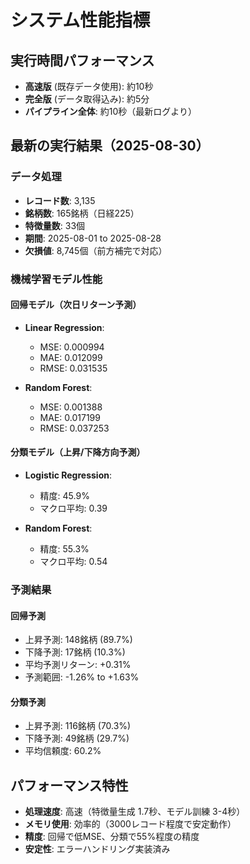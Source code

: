 # システム性能指標

## 実行時間パフォーマンス
- **高速版** (既存データ使用): 約10秒
- **完全版** (データ取得込み): 約5分
- **パイプライン全体**: 約10秒（最新ログより）

## 最新の実行結果（2025-08-30）

### データ処理
- **レコード数**: 3,135
- **銘柄数**: 165銘柄（日経225）
- **特徴量数**: 33個
- **期間**: 2025-08-01 to 2025-08-28
- **欠損値**: 8,745個（前方補完で対応）

### 機械学習モデル性能

#### 回帰モデル（次日リターン予測）
- **Linear Regression**:
  - MSE: 0.000994
  - MAE: 0.012099
  - RMSE: 0.031535

- **Random Forest**:
  - MSE: 0.001388
  - MAE: 0.017199
  - RMSE: 0.037253

#### 分類モデル（上昇/下降方向予測）
- **Logistic Regression**:
  - 精度: 45.9%
  - マクロ平均: 0.39

- **Random Forest**:
  - 精度: 55.3%
  - マクロ平均: 0.54

### 予測結果
#### 回帰予測
- 上昇予測: 148銘柄 (89.7%)
- 下降予測: 17銘柄 (10.3%)
- 平均予測リターン: +0.31%
- 予測範囲: -1.26% to +1.63%

#### 分類予測
- 上昇予測: 116銘柄 (70.3%)
- 下降予測: 49銘柄 (29.7%)
- 平均信頼度: 60.2%

## パフォーマンス特性
- **処理速度**: 高速（特徴量生成 1.7秒、モデル訓練 3-4秒）
- **メモリ使用**: 効率的（3000レコード程度で安定動作）
- **精度**: 回帰で低MSE、分類で55%程度の精度
- **安定性**: エラーハンドリング実装済み